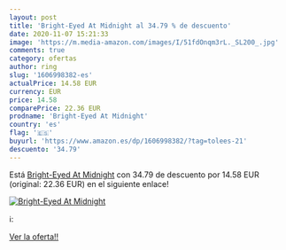```yaml
---
layout: post
title: 'Bright-Eyed At Midnight al 34.79 % de descuento'
date: 2020-11-07 15:21:33
image: 'https://m.media-amazon.com/images/I/51fdOnqm3rL._SL200_.jpg'
comments: true
category: ofertas
author: ring
slug: '1606998382-es'
actualPrice: 14.58 EUR
currency: EUR
price: 14.58
comparePrice: 22.36 EUR
prodname: 'Bright-Eyed At Midnight'
country: 'es'
flag: '🇪🇸'
buyurl: 'https://www.amazon.es/dp/1606998382/?tag=tolees-21'
descuento: '34.79'
---
```


Está [Bright-Eyed At Midnight](https://www.amazon.es/dp/1606998382/?tag=tolees-21) con 34.79 de descuento por 14.58 EUR (original: 22.36 EUR) en el siguiente enlace!

[![Bright-Eyed At Midnight](https://m.media-amazon.com/images/I/51fdOnqm3rL._SL200_.jpg)](https://www.amazon.es/dp/1606998382/?tag=tolees-21)

ℹ️:


[Ver la oferta!!](https://www.amazon.es/dp/1606998382/?tag=tolees-21)
